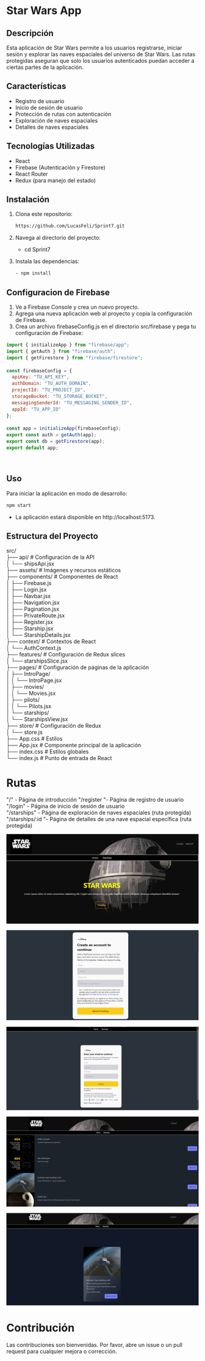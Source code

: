 # Star Wars App

## Descripción

Esta aplicación de Star Wars permite a los usuarios registrarse, iniciar sesión y explorar las naves espaciales del universo de Star Wars. Las rutas protegidas aseguran que solo los usuarios autenticados puedan acceder a ciertas partes de la aplicación.

## Características

- Registro de usuario
- Inicio de sesión de usuario
- Protección de rutas con autenticación
- Exploración de naves espaciales
- Detalles de naves espaciales

## Tecnologías Utilizadas

- React
- Firebase (Autenticación y Firestore)
- React Router
- Redux (para manejo del estado)

## Instalación

1. Clona este repositorio:
   ```sh
   https://github.com/LucasFeli/Sprint7.git
   ```

2. Navega al directorio del proyecto:

   - cd Sprint7

3. Instala las dependencias:
    ```sh
    - npm install
    ```

##  Configuracion de Firebase

1. Ve a Firebase Console y crea un nuevo proyecto.
2. Agrega una nueva aplicación web al proyecto y copia la configuración de Firebase.
3. Crea un archivo firebaseConfig.js en el directorio src/firebase y pega tu configuración de Firebase:


```js
import { initializeApp } from "firebase/app";
import { getAuth } from "firebase/auth";
import { getFirestore } from "firebase/firestore";

const firebaseConfig = {
  apiKey: "TU_API_KEY",
  authDomain: "TU_AUTH_DOMAIN",
  projectId: "TU_PROJECT_ID",
  storageBucket: "TU_STORAGE_BUCKET",
  messagingSenderId: "TU_MESSAGING_SENDER_ID",
  appId: "TU_APP_ID"
};

const app = initializeApp(firebaseConfig);
export const auth = getAuth(app);
export const db = getFirestore(app);
export default app;
```

<br>


## Uso 

Para iniciar la aplicación en modo de desarrollo:

```sh
npm start
```

- La aplicación estará disponible en http://localhost:5173.

## Estructura del Proyecto

src/<br>
├── api/ # Configuración de la API <br>
│ └── shipsApi.jsx<br>
├── assets/ # Imágenes y recursos estáticos<br>
├── components/ # Componentes de React<br>
│ ├── Firebase.js <br>
│ ├── Login.jsx <br>
│ ├── Navbar.jsx <br>
│ ├── Navigation.jsx <br>
│ ├── Pagination.jsx <br>
│ ├── PrivateRoute.jsx <br>
│ ├── Register.jsx <br>
│ ├── Starship.jsx <br>
│ └── StarshipDetails.jsx <br>
├── context/ # Contextos de React <br>
│ └── AuthContext.js <br>
├── features/ # Configuración de Redux slices <br>
│ └── starshipsSlice.jsx <br>
├── pages/ # Configuración de páginas de la aplicación <br>
│ ├── IntroPage/ <br>
│ │ └── IntroPage.jsx <br>
│ ├── movies/ <br>
│ │ └── Movies.jsx <br>
│ ├── pilots/ <br>
│ │ └── Pilots.jsx <br>
│ └── starships/ <br>
│ └── StarshipsView.jsx <br>
├── store/ # Configuración de Redux <br>
│ └── store.js <br>
├── App.css # Estilos <br>
├── App.jsx # Componente principal de la aplicación <br>
├── index.css # Estilos globales <br>
└── index.js # Punto de entrada de React <br>

# Rutas


"/" - Página de introducción
"/register "- Página de registro de usuario <br>
"/login" - Página de inicio de sesión de usuario <br>
"/starships" - Página de exploración de naves espaciales (ruta protegida) <br>
"/starships/:id "- Página de detalles de una nave espacial específica (ruta protegida) <br>

![alt pagina de introduccion](src/assets/Capturas_Readme/image.png)

![alt Formulario de Registro](src/assets/Capturas_Readme/image-1.png)

![alt Formulario de Inicio de sesion](src/assets/Capturas_Readme/image_Login.png)

![alt Pagina de exploracion de naves espaciales](src/assets/Capturas_Readme/image-3.png)

![alt Pagina de detalles de una nave espacial específica](src/assets/Capturas_Readme/image-5.png)

# Contribución

Las contribuciones son bienvenidas. Por favor, abre un issue o un pull request para cualquier mejora o corrección.





